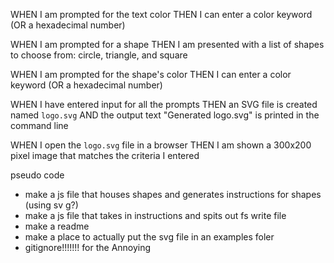 WHEN I am prompted for the text color
THEN I can enter a color keyword (OR a hexadecimal number)


WHEN I am prompted for a shape
THEN I am presented with a list of shapes to choose from: circle, triangle, and square


WHEN I am prompted for the shape's color
THEN I can enter a color keyword (OR a hexadecimal number)


WHEN I have entered input for all the prompts
THEN an SVG file is created named `logo.svg`
AND the output text "Generated logo.svg" is printed in the command line


WHEN I open the `logo.svg` file in a browser
THEN I am shown a 300x200 pixel image that matches the criteria I entered

pseudo code
- make a js file that houses shapes and generates instructions for shapes (using sv g?)
- make a js file that takes in instructions and spits out fs write file
- make a readme
- make a place to actually put the svg file in an examples foler
- gitignore!!!!!!! for the Annoying
